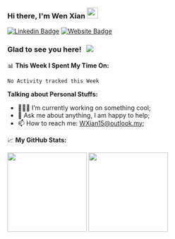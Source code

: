 ### Hi there, I'm <a target="_blank">Wen Xian</a> <img src="https://media.giphy.com/media/hvRJCLFzcasrR4ia7z/giphy.gif" width="25px">

[![Linkedin Badge](https://img.shields.io/badge/-LinkedIn-0e76a8?style=flat-square&logo=Linkedin&logoColor=white)](https://www.linkedin.com/in/wenxian15/)
[![Website Badge](https://img.shields.io/badge/Website-3b5998?style=flat-square&logo=google-chrome&logoColor=white)](https://wenxian.ihpapp.com/)

### Glad to see you here! &nbsp; ![](https://visitor-badge.glitch.me/badge?page_id=WenXian15)

📊 **This Week I Spent My Time On:**
<!--START_SECTION:waka-->
```text
No Activity tracked this Week
```
<!--END_SECTION:waka-->

**Talking about Personal Stuffs:**

- 👨🏻‍💻 I’m currently working on something cool;
- 💬 Ask me about anything, I am happy to help;
- 📫 How to reach me: WXian15@outlook.my;

📈 **My GitHub Stats:**
<p>
  <img height="180em" src="https://github-readme-stats.vercel.app/api?username=WenXian15&show_icons=true&hide_border=true&&count_private=true&include_all_commits=true" />
  <img height="180em" src="https://github-readme-stats.vercel.app/api/top-langs/?username=WenXian15&exclude_repo=KNN-Image-Classification&show_icons=true&hide_border=true&layout=compact&langs_count=8"/>
</p>

<!--
**WenXian15/WenXian15** is a ✨ _special_ ✨ repository because its `README.md` (this file) appears on your GitHub profile.

Here are some ideas to get you started:

- 🔭 I’m currently working on ...
- 🌱 I’m currently learning ...
- 👯 I’m looking to collaborate on ...
- 🤔 I’m looking for help with ...
- 💬 Ask me about ...
- 📫 How to reach me: ...
- 😄 Pronouns: ...
- ⚡ Fun fact: ...
-->
